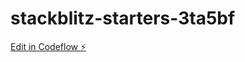# stackblitz-starters-3ta5bf

[Edit in Codeflow ⚡️](https://stackblitz.com/~/github.com/ajithkumarramasamy/stackblitz-starters-3ta5bf)